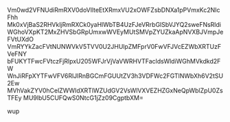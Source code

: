 Vm0wd2VFNUdiRmRXV0doVllteEtXRmxVU2xOWFZsbDNXa1pPVmxKc2NIcFhh
Mk0xVjBaS2RHVkljRmRXCk0yaHlWbTB4UzFJeVRrbGlSbVJYQ2sweFNsRldi
WGhoVXpKT2MxZHVSbGRpUmxwWVEyMUtSMVpZYUZkaApNVXBJVmpJeFVtUXdO
VmRYYkZacFVtNUNWVkV5TVV0U2JHUlpZMFprV0FwVFJVcEZWbXRTUzFVeFNY
bFUKYTFwcFVtczFjRlpxU205WFJrVjVaVWRHVTFacldsWldiWGhMVkdkd2FW
WnJiRFpXYTFwVFV6RlJlRnBGCmFGUUtZV3h3VDFWc2FGTlNWbXh6V2tSU2Ew
MVhVakZYV0hCelZWWldXRTlWZUdGV2VsWlVXVEZHZGxNeQpWblZpU0ZsTFEy
MU9lbU5CUFQwS0NtcG1jZz09CgptbXM=

wup